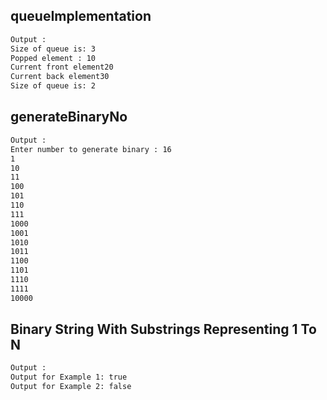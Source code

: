 queueImplementation
-----------------------
```bash
Output :
Size of queue is: 3
Popped element : 10
Current front element20
Current back element30
Size of queue is: 2
```


generateBinaryNo
-----------------------
```bash
Output :
Enter number to generate binary : 16
1
10
11
100
101
110
111
1000
1001
1010
1011
1100
1101
1110
1111
10000
```


Binary String With Substrings Representing 1 To N
-----------------------
```bash
Output :
Output for Example 1: true
Output for Example 2: false
```